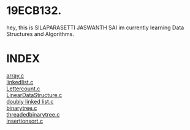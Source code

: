 # 19ECB132.
hey, this is SILAPARASETTI JASWANTH SAI
im currently learning  Data Structures and Algorithms.
# INDEX
[array.c](ARRAY.C)  
[linkedlist.c](LINKEDLIST.C)  
[Lettercount.c](LetterCount.c)  
[LinearDataStructure.c](LinearDataStructure.c)  
[doubly linked list.c](doublylinkedlist.c)  
[binarytree.c](binarytree.c)  
[threadedbinarytree.c](threadedbinarytree.c)  
[insertionsort.c](insertionsort.c)
